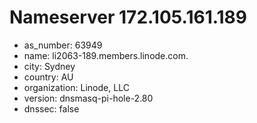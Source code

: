 # Nameserver 172.105.161.189

* as_number: 63949
* name: li2063-189.members.linode.com.
* city: Sydney
* country: AU
* organization: Linode, LLC
* version: dnsmasq-pi-hole-2.80
* dnssec: false
